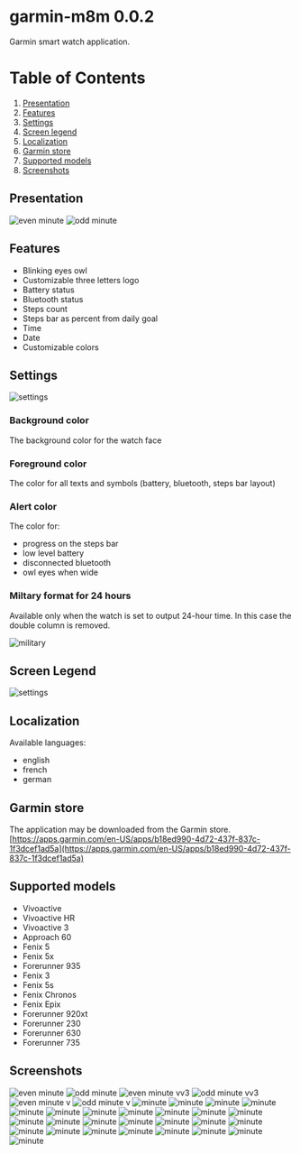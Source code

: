 # garmin-m8m 0.0.2
Garmin smart watch application.

# Table of Contents
1. [Presentation](#presentation)
2. [Features](#features)
3. [Settings](#settings)
4. [Screen legend](#screen-legend)
5. [Localization](#localization)
6. [Garmin store](#garmin-store)
7. [Supported models](#supported-models)
8. [Screenshots](#screenshots)

## Presentation
![even minute](m8m/screenshot/s00.png)
![odd minute](m8m/screenshot/s01.png)

## Features
* Blinking eyes owl
* Customizable three letters logo
* Battery status
* Bluetooth status
* Steps count
* Steps bar as percent from daily goal
* Time
* Date
* Customizable colors

## Settings
![settings](m8m/screenshot/s99.png)

### Background color
The background color for the watch face

### Foreground color
The color for all texts and symbols (battery, bluetooth, steps bar layout)

### Alert color
The color for:
* progress on the steps bar
* low level battery
* disconnected bluetooth
* owl eyes when wide

### Miltary format for 24 hours
Available only when the watch is set to output 24-hour time. 
In this case the double column is removed.

![military](m8m/screenshot/s10.png)

## Screen Legend
![settings](m8m/screenshot/s30.png)

## Localization
Available languages:
* english
* french
* german


## Garmin store
The application may be downloaded from the Garmin store.
[https://apps.garmin.com/en-US/apps/b18ed990-4d72-437f-837c-1f3dcef1ad5a](https://apps.garmin.com/en-US/apps/b18ed990-4d72-437f-837c-1f3dcef1ad5a)

## Supported models
* Vivoactive
* Vivoactive HR
* Vivoactive 3
* Approach 60
* Fenix 5
* Fenix 5x
* Forerunner 935
* Fenix 3
* Fenix 5s
* Fenix Chronos
* Fenix Epix
* Forerunner 920xt
* Forerunner 230
* Forerunner 630
* Forerunner 735

## Screenshots
![even minute](m8m/screenshot/s00.png)
![odd minute](m8m/screenshot/s01.png)
![even minute vv3](m8m/screenshot/s03.png)
![odd minute vv3](m8m/screenshot/s04.png)
![even minute v](m8m/screenshot/s05.png)
![odd minute v](m8m/screenshot/s06.png)
![minute](m8m/screenshot/s07-approachs60.png)
![minute](m8m/screenshot/s08-approachs60.png)
![minute](m8m/screenshot/s09-fenix5.png)
![minute](m8m/screenshot/s10-fenix5.png)
![minute](m8m/screenshot/s11-fenix5x.png)
![minute](m8m/screenshot/s12-fenix5x.png)
![minute](m8m/screenshot/s13-fre935.png)
![minute](m8m/screenshot/s14-fre935.png)
![minute](m8m/screenshot/s15-fenix3.png)
![minute](m8m/screenshot/s16-fenix3.png)
![minute](m8m/screenshot/s17-fenix5s.png)
![minute](m8m/screenshot/s18-fenix5s.png)
![minute](m8m/screenshot/s19-fenixchronos.png)
![minute](m8m/screenshot/s20-fenixchronos.png)
![minute](m8m/screenshot/s21-epix.png)
![minute](m8m/screenshot/s22-epix.png)
![minute](m8m/screenshot/s23-fre920xt.png)
![minute](m8m/screenshot/s24-fre920xt.png)
![minute](m8m/screenshot/s25-fre230.png)
![minute](m8m/screenshot/s26-fre230.png)
![minute](m8m/screenshot/s27-fre235.png)
![minute](m8m/screenshot/s28-fre235.png)
![minute](m8m/screenshot/s30-fre630.png)
![minute](m8m/screenshot/s31-fre630.png)
![minute](m8m/screenshot/s31-fre735.png)
![minute](m8m/screenshot/s32-fre735.png)
